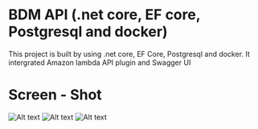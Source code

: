 # BDM API (.net core, EF core, Postgresql and docker)

This project is built by using .net core, EF Core, Postgresql and docker. It intergrated Amazon lambda API plugin and Swagger UI


# Screen - Shot
![Alt text]( /Users/gefeng/Projects/BDM/image/S1.png "Swagger UI")
![Alt text]( /Users/gefeng/Projects/BDM/image/S2.png "JWT token")
![Alt text]( /Users/gefeng/Projects/BDM/image/S3.png "Http GET")
